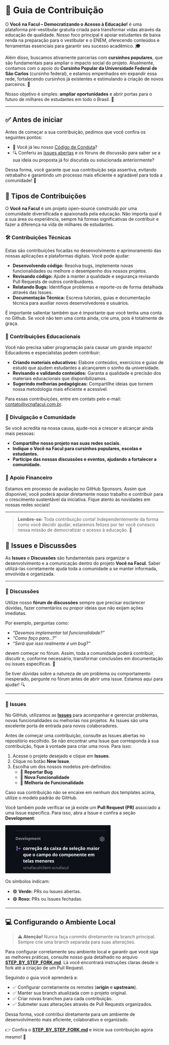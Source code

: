 # 🚀 Guia de Contribuição

O **Você na Facul – Democratizando o Acesso à Educação!** é uma plataforma pré-vestibular gratuita criada para transformar vidas através da educação de qualidade. Nosso foco principal é apoiar estudantes de baixa renda na preparação para o vestibular e o ENEM, oferecendo conteúdos e ferramentas essenciais para garantir seu sucesso acadêmico. 🎓

Além disso, buscamos ativamente parcerias com **cursinhos populares**, que são fundamentais para ampliar o impacto social do projeto. Atualmente, contamos com o apoio do **Cursinho Popular da Universidade Federal de São Carlos** (cursinho federal), e estamos empenhados em expandir essa rede, fortalecendo cursinhos já existentes e estimulando a criação de novos parceiros. 🤝

Nosso objetivo é simples: **ampliar oportunidades** e abrir portas para o futuro de milhares de estudantes em todo o Brasil. 🌟

---

## ✅ Antes de iniciar

Antes de começar a sua contribuição, pedimos que você confira os seguintes pontos:

- 📌 Você já leu nosso [Código de Conduta](https://github.com/vcnafacul/.github/blob/main/CODE_OF_CONDUCT.md)?
- 🔍 Conferiu as [Issues abertas](https://github.com/vcnafacul) e os fóruns de discussão para saber se a sua ideia ou proposta já foi discutida ou solucionada anteriormente?

Dessa forma, você garante que sua contribuição seja assertiva, evitando retrabalho e garantindo um processo mais eficiente e agradável para toda a comunidade! 🙌


## 🚀 Tipos de Contribuições

O **Você na Facul** é um projeto open-source construído por uma comunidade diversificada e apaixonada pela educação. Não importa qual é a sua área ou experiência, sempre há formas significativas de contribuir e fazer a diferença na vida de milhares de estudantes.

### 🛠️ Contribuições Técnicas

Estas são contribuições focadas no desenvolvimento e aprimoramento das nossas aplicações e plataformas digitais. Você pode ajudar:

- **Desenvolvendo código:** Resolva bugs, implemente novas funcionalidades ou melhore o desempenho dos nossos projetos.
- **Revisando código:** Ajude a manter a qualidade e segurança revisando Pull Requests de outros contribuidores.
- **Relatando Bugs:** Identifique problemas e reporte-os de forma detalhada através das Issues.
- **Documentação Técnica:** Escreva tutoriais, guias e documentação técnica para auxiliar novos desenvolvedores e usuários.

É importante salientar também que é importante que você tenha uma conta no Github. Se você não tem uma conta ainda, crie uma, pois é totalmente de graça. 

### 📖 Contribuições Educacionais

Você não precisa saber programação para causar um grande impacto! Educadores e especialistas podem contribuir:

- **Criando materiais educativos:** Elabore conteúdos, exercícios e guias de estudo que ajudem estudantes a alcançarem o sonho da universidade.
- **Revisando e validando conteúdos:** Garanta a qualidade e precisão dos materiais educacionais que disponibilizamos.
- **Sugerindo melhorias pedagógicas:** Compartilhe ideias que tornem nossa metodologia mais eficiente e acessível.

Para essas contribuições, entre em contato pelo e-mail: [contato@vcnafacul.com.br](mailto:contato@vcnafacul.com.br).

### 📢 Divulgação e Comunidade

Se você acredita na nossa causa, ajude-nos a crescer e alcançar ainda mais pessoas:

- **Compartilhe nosso projeto nas suas redes sociais.**
- **Indique o Você na Facul para cursinhos populares, escolas e estudantes.**
- **Participe das nossas discussões e eventos, ajudando a fortalecer a comunidade.**

### 💖 Apoio Financeiro

Estamos em processo de avaliação no GitHub Sponsors. Assim que disponível, você poderá apoiar diretamente nosso trabalho e contribuir para o crescimento sustentável da iniciativa. Fique atento às novidades em nossas redes sociais!

---

> **Lembre-se:** Toda contribuição conta! Independentemente da forma como você decidir ajudar, estaremos felizes por ter você conosco nessa missão de democratizar o acesso à educação. 🙌

## 📌 Issues e Discussões

As **Issues** e **Discussões** são fundamentais para organizar o desenvolvimento e a comunicação dentro do projeto **Você na Facul**. Saber utilizá-las corretamente ajuda toda a comunidade a se manter informada, envolvida e organizada.

---

### 💬 Discussões 

Utilize nosso **fórum de discussões** sempre que precisar esclarecer dúvidas, fazer comentários ou propor ideias que não exijam ações imediatas. 

Por exemplo, perguntas como:  
- _“Devemos implementar tal funcionalidade?”_  
- _“Como faço para...?”_  
- _“Será que isso realmente é um bug?”_

devem começar no fórum. Assim, toda a comunidade poderá contribuir, discutir e, conforme necessário, transformar conclusões em documentação ou issues específicas. 🤝

Se tiver dúvidas sobre a natureza de um problema ou comportamento inesperado, pergunte no fórum antes de abrir uma issue. Estamos aqui para ajudar! 🔍

---

### 📝 Issues

No GitHub, utilizamos as [**Issues**](https://docs.github.com/pt/issues/tracking-your-work-with-issues/about-issues) para acompanhar e gerenciar problemas, novas funcionalidades ou melhorias nos projetos. As Issues são uma excelente porta de entrada para novos colaboradores.

Antes de começar uma contribuição, consulte as Issues abertas no repositório escolhido. Se não encontrar uma Issue que corresponda à sua contribuição, fique à vontade para criar uma nova. Para isso:

1. Acesse o projeto desejado e clique em **Issues**.
2. Clique no botão **New Issue**.
3. Escolha um dos nossos modelos pré-definidos:
   - 🐞 **Reportar Bug**
   - 🌱 **Nova Funcionalidade**
   - 🔧 **Melhoria de Funcionalidade**

Caso sua contribuição não se encaixe em nenhum dos templates acima, utilize o modelo padrão do GitHub.

Você também pode verificar se já existe um **Pull Request (PR)** associado a uma Issue específica. Para isso, abra a Issue e confira a seção **Development**:

![issues pr development](assets/issues_pr_development.png)

Os símbolos indicam:

- 🟢 **Verde:** PRs ou Issues abertas.
- 🟣 **Roxo:** PRs ou Issues fechadas.

---

## 💻 Configurando o Ambiente Local

> **⚠️ Atenção!** Nunca faça commits diretamente na branch principal. Sempre crie uma branch separada para suas alterações.

Para configurar corretamente seu ambiente local e garantir que você siga as melhores práticas, consulte nosso guia detalhado no arquivo [**STEP_BY_STEP_FORK.md**](STEP_BY_STEP_FORK.md). Lá você encontrará instruções claras desde o fork até a criação de um Pull Request.

Seguindo o guia você aprenderá a:

- ✅ Configurar corretamente os remotes (**origin** e **upstream**).
- ✅ Manter sua branch atualizada com o projeto original.
- ✅ Criar novas branches para cada contribuição.
- ✅ Submeter suas alterações através de Pull Requests organizados.

Dessa forma, você contribui diretamente para um ambiente de desenvolvimento mais eficiente, colaborativo e organizado.

👉 Confira o [**STEP_BY_STEP_FORK.md**](STEP_BY_STEP_FORK.md) e inicie sua contribuição agora mesmo! 🚀
